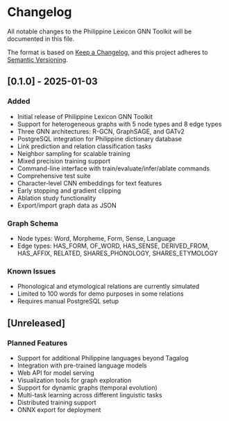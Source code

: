 # Changelog

All notable changes to the Philippine Lexicon GNN Toolkit will be documented in this file.

The format is based on [Keep a Changelog](https://keepachangelog.com/en/1.0.0/),
and this project adheres to [Semantic Versioning](https://semver.org/spec/v2.0.0.html).

## [0.1.0] - 2025-01-03

### Added
- Initial release of Philippine Lexicon GNN Toolkit
- Support for heterogeneous graphs with 5 node types and 8 edge types
- Three GNN architectures: R-GCN, GraphSAGE, and GATv2
- PostgreSQL integration for Philippine dictionary database
- Link prediction and relation classification tasks
- Neighbor sampling for scalable training
- Mixed precision training support
- Command-line interface with train/evaluate/infer/ablate commands
- Comprehensive test suite
- Character-level CNN embeddings for text features
- Early stopping and gradient clipping
- Ablation study functionality
- Export/import graph data as JSON

### Graph Schema
- Node types: Word, Morpheme, Form, Sense, Language
- Edge types: HAS_FORM, OF_WORD, HAS_SENSE, DERIVED_FROM, HAS_AFFIX, RELATED, SHARES_PHONOLOGY, SHARES_ETYMOLOGY

### Known Issues
- Phonological and etymological relations are currently simulated
- Limited to 100 words for demo purposes in some relations
- Requires manual PostgreSQL setup

## [Unreleased]

### Planned Features
- Support for additional Philippine languages beyond Tagalog
- Integration with pre-trained language models
- Web API for model serving
- Visualization tools for graph exploration
- Support for dynamic graphs (temporal evolution)
- Multi-task learning across different linguistic tasks
- Distributed training support
- ONNX export for deployment 